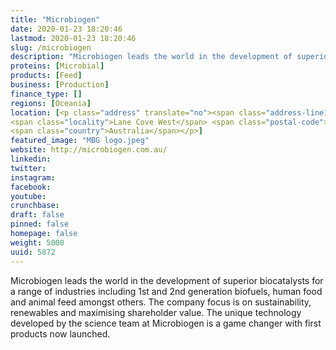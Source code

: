 ```yaml
---
title: "Microbiogen"
date: 2020-01-23 18:20:46
lastmod: 2020-01-23 18:20:46
slug: /microbiogen
description: "Microbiogen leads the world in the development of superior biocatalysts for a range of industries including 1st and 2nd generation biofuels, human food and animal feed amongst others. The company focus is on sustainability, renewables and maximising shareholder value. The unique technology developed by the science team at Microbiogen is a game changer with first products now launched."
proteins: [Microbial]
products: [Feed]
business: [Production]
finance_type: []
regions: [Oceania]
location: [<p class="address" translate="no"><span class="address-line1">Sirius Road</span><br>
<span class="locality">Lane Cove West</span> <span class="postal-code">2066</span><br>
<span class="country">Australia</span></p>]
featured_image: "MBG logo.jpeg"
website: http://microbiogen.com.au/
linkedin: 
twitter: 
instagram: 
facebook: 
youtube: 
crunchbase: 
draft: false
pinned: false
homepage: false
weight: 5000
uuid: 5872
---
```

Microbiogen leads the world in the development of superior biocatalysts for a range of industries including 1st and 2nd generation biofuels, human food and animal feed amongst others. The company focus is on sustainability, renewables and maximising shareholder value. The unique technology developed by the science team at Microbiogen is a game changer with first products now launched.
